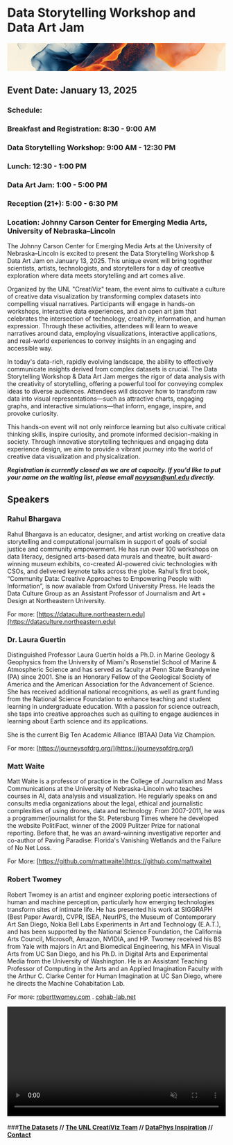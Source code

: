 # Data Storytelling Workshop and Data Art Jam

![Image](assets/banner.png)

## Event Date: January 13, 2025

### Schedule:

### Breakfast and Registration: 8:30 - 9:00 AM
### Data Storytelling Workshop: 9:00 AM - 12:30 PM
### Lunch: 12:30 - 1:00 PM
### Data Art Jam: 1:00 - 5:00 PM
### Reception (21+): 5:00 - 6:30 PM
### Location: Johnny Carson Center for Emerging Media Arts, University of Nebraska–Lincoln

The Johnny Carson Center for Emerging Media Arts at the University of Nebraska–Lincoln is excited to present the Data Storytelling Workshop & Data Art Jam on January 13, 2025. This unique event will bring together scientists, artists, technologists, and storytellers for a day of creative exploration where data meets storytelling and art comes alive.

Organized by the UNL "CreatiViz" team, the event aims to cultivate a culture of creative data visualization by transforming complex datasets into compelling visual narratives. Participants will engage in hands-on workshops, interactive data experiences, and an open art jam that celebrates the intersection of technology, creativity, information, and human expression. Through these activities, attendees will learn to weave narratives around data, employing visualizations, interactive applications, and real-world experiences to convey insights in an engaging and accessible way.

In today's data-rich, rapidly evolving landscape, the ability to effectively communicate insights derived from complex datasets is crucial. The Data Storytelling Workshop & Data Art Jam merges the rigor of data analysis with the creativity of storytelling, offering a powerful tool for conveying complex ideas to diverse audiences. Attendees will discover how to transform raw data into visual representations—such as attractive charts, engaging graphs, and interactive simulations—that inform, engage, inspire, and provoke curiosity.

This hands-on event will not only reinforce learning but also cultivate critical thinking skills, inspire curiosity, and promote informed decision-making in society. Through innovative storytelling techniques and engaging data experience design, we aim to provide a vibrant journey into the world of creative data visualization and physicalization.

***Registration is currently closed as we are at capacity. If you'd like to put your name on the waiting list, please email novysan@unl.edu directly.***

## Speakers

### Rahul Bhargava

Rahul Bhargava is an educator, designer, and artist working on creative data storytelling and computational journalism in support of goals of social justice and community empowerment. He has run over 100 workshops on data literacy, designed arts-based data murals and theatre, built award-winning museum exhibits, co-created AI-powered civic technologies with CSOs, and delivered keynote talks across the globe. Rahul’s first book, “Community Data: Creative Approaches to Empowering People with Information”, is now available from Oxford University Press.  He leads the Data Culture Group as an Assistant Professor of Journalism and Art + Design at Northeastern University.

For more: [https://dataculture.northeastern.edu](https://dataculture.northeastern.edu)


### Dr. Laura Guertin

Distinguished Professor Laura Guertin holds a Ph.D. in Marine Geology & Geophysics from the University of Miami's Rosenstiel School of Marine & Atmospheric Science and has served as faculty at Penn State Brandywine (PA) since 2001. She is an Honorary Fellow of the Geological Society of America and the American Association for the Advancement of Science. She has received additional national recognitions, as well as grant funding from the National Science Foundation to enhance teaching and student learning in undergraduate education. With a passion for science outreach, she taps into creative approaches such as quilting to engage audiences in learning about Earth science and its applications.

She is the current Big Ten Academic Alliance (BTAA) Data Viz Champion.

For more: [https://journeysofdrg.org/](https://journeysofdrg.org/)


### Matt Waite

Matt Waite is a professor of practice in the College of Journalism and Mass Communications at the University of Nebraska-Lincoln who teaches courses in AI, data analysis and visualization. He regularly speaks on and consults media organizations about the legal, ethical and journalistic complexities of using drones, data and technology. From 2007-2011, he was a programmer/journalist for the St. Petersburg Times where he developed the website PolitiFact, winner of the 2009 Pulitzer Prize for national reporting. Before that, he was an award-winning investigative reporter and co-author of Paving Paradise: Florida's Vanishing Wetlands and the Failure of No Net Loss.

For More: [https://github.com/mattwaite](https://github.com/mattwaite)


### Robert Twomey

Robert Twomey is an artist and engineer exploring poetic intersections of human and machine perception, particularly how emerging technologies transform sites of intimate life. He has presented his work at SIGGRAPH (Best Paper Award), CVPR, ISEA, NeurIPS, the Museum of Contemporary Art San Diego, Nokia Bell Labs Experiments in Art and Technology (E.A.T.), and has been supported by the National Science Foundation, the California Arts Council, Microsoft, Amazon, NVIDIA, and HP. Twomey received his BS from Yale with majors in Art and Biomedical Engineering, his MFA in Visual Arts from UC San Diego, and his Ph.D. in Digital Arts and Experimental Media from the University of Washington. He is an Assistant Teaching Professor of Computing in the Arts and an Applied Imagination Faculty with the Arthur C. Clarke Center for Human Imagination at UC San Diego, where he directs the Machine Cohabitation Lab.

For more: [roberttwomey.com](roberttwomey.com) . [cohab-lab.net](cohab-lab.net)

<video autoplay loop muted playsinline style="width:100%; height:auto;">
  <source src="assets/loopEmber.mp4" type="video/mp4">
  Your browser does not support the video tag.
</video>



###**[The Datasets](datasets.md) // [The UNL CreatiViz Team](team.md) // [DataPhys Inspiration](https://dataphys.org/list/gallery/) // [Contact](contact.md)**
